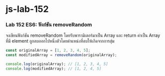 # js-lab-152
### Lab 152 ES6: ฟังก์ชัน removeRandom
จงเขียนฟังก์ชัน removeRandom โดยรับพารามิเตอร์มาเป็น Array และ return ค่าเป็น Array ที่มี element ถูกลบออกไปหนึ่งตัวโดยตำแหน่งที่ลบให้เกิดจากการสุ่ม

```JavaScript
const originalArray = [1, 2, 3, 4, 5];
const modifiedArray = removeRandom(originalArray);

console.log(originalArray); // [1, 2, 3, 4, 5]
console.log(modifiedArray); // [1, 2, 4, 5]
```

